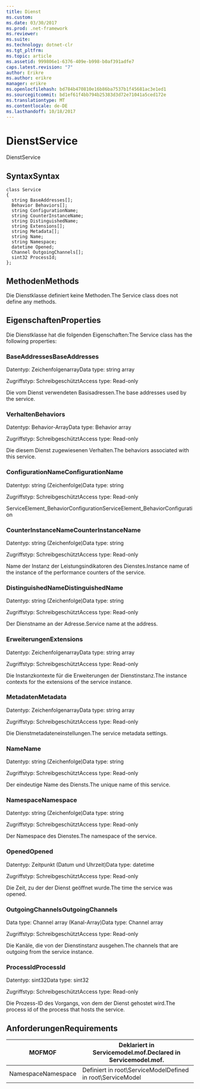 ```yaml
---
title: Dienst
ms.custom: 
ms.date: 03/30/2017
ms.prod: .net-framework
ms.reviewer: 
ms.suite: 
ms.technology: dotnet-clr
ms.tgt_pltfrm: 
ms.topic: article
ms.assetid: 999806e1-6376-409e-b998-b0af391adfe7
caps.latest.revision: "7"
author: Erikre
ms.author: erikre
manager: erikre
ms.openlocfilehash: bd784b470810e16b86ba7537b1f45681ac3e1ed1
ms.sourcegitcommit: bd1ef61f4bb794b25383d3d72e71041a5ced172e
ms.translationtype: MT
ms.contentlocale: de-DE
ms.lasthandoff: 10/18/2017
---
```

# <a name="service"></a><span data-ttu-id="9d67d-102">Dienst</span><span class="sxs-lookup"><span data-stu-id="9d67d-102">Service</span></span>
<span data-ttu-id="9d67d-103">Dienst</span><span class="sxs-lookup"><span data-stu-id="9d67d-103">Service</span></span>  
  
## <a name="syntax"></a><span data-ttu-id="9d67d-104">Syntax</span><span class="sxs-lookup"><span data-stu-id="9d67d-104">Syntax</span></span>  
  
```  
class Service  
{  
  string BaseAddresses[];  
  Behavior Behaviors[];  
  string ConfigurationName;  
  string CounterInstanceName;  
  string DistinguishedName;  
  string Extensions[];  
  string Metadata[];  
  string Name;  
  string Namespace;  
  datetime Opened;  
  Channel OutgoingChannels[];  
  sint32 ProcessId;  
};  
```  
  
## <a name="methods"></a><span data-ttu-id="9d67d-105">Methoden</span><span class="sxs-lookup"><span data-stu-id="9d67d-105">Methods</span></span>  
 <span data-ttu-id="9d67d-106">Die Dienstklasse definiert keine Methoden.</span><span class="sxs-lookup"><span data-stu-id="9d67d-106">The Service class does not define any methods.</span></span>  
  
## <a name="properties"></a><span data-ttu-id="9d67d-107">Eigenschaften</span><span class="sxs-lookup"><span data-stu-id="9d67d-107">Properties</span></span>  
 <span data-ttu-id="9d67d-108">Die Dienstklasse hat die folgenden Eigenschaften:</span><span class="sxs-lookup"><span data-stu-id="9d67d-108">The Service class has the following properties:</span></span>  
  
### <a name="baseaddresses"></a><span data-ttu-id="9d67d-109">BaseAddresses</span><span class="sxs-lookup"><span data-stu-id="9d67d-109">BaseAddresses</span></span>  
 <span data-ttu-id="9d67d-110">Datentyp: Zeichenfolgenarray</span><span class="sxs-lookup"><span data-stu-id="9d67d-110">Data type: string array</span></span>  
  
 <span data-ttu-id="9d67d-111">Zugriffstyp: Schreibgeschützt</span><span class="sxs-lookup"><span data-stu-id="9d67d-111">Access type: Read-only</span></span>  
  
 <span data-ttu-id="9d67d-112">Die vom Dienst verwendeten Basisadressen.</span><span class="sxs-lookup"><span data-stu-id="9d67d-112">The base addresses used by the service.</span></span>  
  
### <a name="behaviors"></a><span data-ttu-id="9d67d-113">Verhalten</span><span class="sxs-lookup"><span data-stu-id="9d67d-113">Behaviors</span></span>  
 <span data-ttu-id="9d67d-114">Datentyp: Behavior-Array</span><span class="sxs-lookup"><span data-stu-id="9d67d-114">Data type: Behavior array</span></span>  
  
 <span data-ttu-id="9d67d-115">Zugriffstyp: Schreibgeschützt</span><span class="sxs-lookup"><span data-stu-id="9d67d-115">Access type: Read-only</span></span>  
  
 <span data-ttu-id="9d67d-116">Die diesem Dienst zugewiesenen Verhalten.</span><span class="sxs-lookup"><span data-stu-id="9d67d-116">The behaviors associated with this service.</span></span>  
  
### <a name="configurationname"></a><span data-ttu-id="9d67d-117">ConfigurationName</span><span class="sxs-lookup"><span data-stu-id="9d67d-117">ConfigurationName</span></span>  
 <span data-ttu-id="9d67d-118">Datentyp: string (Zeichenfolge)</span><span class="sxs-lookup"><span data-stu-id="9d67d-118">Data type: string</span></span>  
  
 <span data-ttu-id="9d67d-119">Zugriffstyp: Schreibgeschützt</span><span class="sxs-lookup"><span data-stu-id="9d67d-119">Access type: Read-only</span></span>  
  
 <span data-ttu-id="9d67d-120">ServiceElement_BehaviorConfiguration</span><span class="sxs-lookup"><span data-stu-id="9d67d-120">ServiceElement_BehaviorConfiguration</span></span>  
  
### <a name="counterinstancename"></a><span data-ttu-id="9d67d-121">CounterInstanceName</span><span class="sxs-lookup"><span data-stu-id="9d67d-121">CounterInstanceName</span></span>  
 <span data-ttu-id="9d67d-122">Datentyp: string (Zeichenfolge)</span><span class="sxs-lookup"><span data-stu-id="9d67d-122">Data type: string</span></span>  
  
 <span data-ttu-id="9d67d-123">Zugriffstyp: Schreibgeschützt</span><span class="sxs-lookup"><span data-stu-id="9d67d-123">Access type: Read-only</span></span>  
  
 <span data-ttu-id="9d67d-124">Name der Instanz der Leistungsindikatoren des Dienstes.</span><span class="sxs-lookup"><span data-stu-id="9d67d-124">Instance name of the instance of the performance counters of the service.</span></span>  
  
### <a name="distinguishedname"></a><span data-ttu-id="9d67d-125">DistinguishedName</span><span class="sxs-lookup"><span data-stu-id="9d67d-125">DistinguishedName</span></span>  
 <span data-ttu-id="9d67d-126">Datentyp: string (Zeichenfolge)</span><span class="sxs-lookup"><span data-stu-id="9d67d-126">Data type: string</span></span>  
  
 <span data-ttu-id="9d67d-127">Zugriffstyp: Schreibgeschützt</span><span class="sxs-lookup"><span data-stu-id="9d67d-127">Access type: Read-only</span></span>  
  
 <span data-ttu-id="9d67d-128">Der Dienstname an der Adresse.</span><span class="sxs-lookup"><span data-stu-id="9d67d-128">Service name at the address.</span></span>  
  
### <a name="extensions"></a><span data-ttu-id="9d67d-129">Erweiterungen</span><span class="sxs-lookup"><span data-stu-id="9d67d-129">Extensions</span></span>  
 <span data-ttu-id="9d67d-130">Datentyp: Zeichenfolgenarray</span><span class="sxs-lookup"><span data-stu-id="9d67d-130">Data type: string array</span></span>  
  
 <span data-ttu-id="9d67d-131">Zugriffstyp: Schreibgeschützt</span><span class="sxs-lookup"><span data-stu-id="9d67d-131">Access type: Read-only</span></span>  
  
 <span data-ttu-id="9d67d-132">Die Instanzkontexte für die Erweiterungen der Dienstinstanz.</span><span class="sxs-lookup"><span data-stu-id="9d67d-132">The instance contexts for the extensions of the service instance.</span></span>  
  
### <a name="metadata"></a><span data-ttu-id="9d67d-133">Metadaten</span><span class="sxs-lookup"><span data-stu-id="9d67d-133">Metadata</span></span>  
 <span data-ttu-id="9d67d-134">Datentyp: Zeichenfolgenarray</span><span class="sxs-lookup"><span data-stu-id="9d67d-134">Data type: string array</span></span>  
  
 <span data-ttu-id="9d67d-135">Zugriffstyp: Schreibgeschützt</span><span class="sxs-lookup"><span data-stu-id="9d67d-135">Access type: Read-only</span></span>  
  
 <span data-ttu-id="9d67d-136">Die Dienstmetadateneinstellungen.</span><span class="sxs-lookup"><span data-stu-id="9d67d-136">The service metadata settings.</span></span>  
  
### <a name="name"></a><span data-ttu-id="9d67d-137">Name</span><span class="sxs-lookup"><span data-stu-id="9d67d-137">Name</span></span>  
 <span data-ttu-id="9d67d-138">Datentyp: string (Zeichenfolge)</span><span class="sxs-lookup"><span data-stu-id="9d67d-138">Data type: string</span></span>  
  
 <span data-ttu-id="9d67d-139">Zugriffstyp: Schreibgeschützt</span><span class="sxs-lookup"><span data-stu-id="9d67d-139">Access type: Read-only</span></span>  
  
 <span data-ttu-id="9d67d-140">Der eindeutige Name des Diensts.</span><span class="sxs-lookup"><span data-stu-id="9d67d-140">The unique name of this service.</span></span>  
  
### <a name="namespace"></a><span data-ttu-id="9d67d-141">Namespace</span><span class="sxs-lookup"><span data-stu-id="9d67d-141">Namespace</span></span>  
 <span data-ttu-id="9d67d-142">Datentyp: string (Zeichenfolge)</span><span class="sxs-lookup"><span data-stu-id="9d67d-142">Data type: string</span></span>  
  
 <span data-ttu-id="9d67d-143">Zugriffstyp: Schreibgeschützt</span><span class="sxs-lookup"><span data-stu-id="9d67d-143">Access type: Read-only</span></span>  
  
 <span data-ttu-id="9d67d-144">Der Namespace des Dienstes.</span><span class="sxs-lookup"><span data-stu-id="9d67d-144">The namespace of the service.</span></span>  
  
### <a name="opened"></a><span data-ttu-id="9d67d-145">Opened</span><span class="sxs-lookup"><span data-stu-id="9d67d-145">Opened</span></span>  
 <span data-ttu-id="9d67d-146">Datentyp: Zeitpunkt (Datum und Uhrzeit)</span><span class="sxs-lookup"><span data-stu-id="9d67d-146">Data type: datetime</span></span>  
  
 <span data-ttu-id="9d67d-147">Zugriffstyp: Schreibgeschützt</span><span class="sxs-lookup"><span data-stu-id="9d67d-147">Access type: Read-only</span></span>  
  
 <span data-ttu-id="9d67d-148">Die Zeit, zu der der Dienst geöffnet wurde.</span><span class="sxs-lookup"><span data-stu-id="9d67d-148">The time the service was opened.</span></span>  
  
### <a name="outgoingchannels"></a><span data-ttu-id="9d67d-149">OutgoingChannels</span><span class="sxs-lookup"><span data-stu-id="9d67d-149">OutgoingChannels</span></span>  
 <span data-ttu-id="9d67d-150">Data type: Channel array (Kanal-Array)</span><span class="sxs-lookup"><span data-stu-id="9d67d-150">Data type: Channel array</span></span>  
  
 <span data-ttu-id="9d67d-151">Zugriffstyp: Schreibgeschützt</span><span class="sxs-lookup"><span data-stu-id="9d67d-151">Access type: Read-only</span></span>  
  
 <span data-ttu-id="9d67d-152">Die Kanäle, die von der Dienstinstanz ausgehen.</span><span class="sxs-lookup"><span data-stu-id="9d67d-152">The channels that are outgoing from the service instance.</span></span>  
  
### <a name="processid"></a><span data-ttu-id="9d67d-153">ProcessId</span><span class="sxs-lookup"><span data-stu-id="9d67d-153">ProcessId</span></span>  
 <span data-ttu-id="9d67d-154">Datentyp: sint32</span><span class="sxs-lookup"><span data-stu-id="9d67d-154">Data type: sint32</span></span>  
  
 <span data-ttu-id="9d67d-155">Zugriffstyp: Schreibgeschützt</span><span class="sxs-lookup"><span data-stu-id="9d67d-155">Access type: Read-only</span></span>  
  
 <span data-ttu-id="9d67d-156">Die Prozess-ID des Vorgangs, von dem der Dienst gehostet wird.</span><span class="sxs-lookup"><span data-stu-id="9d67d-156">The process id of the process that hosts the service.</span></span>  
  
## <a name="requirements"></a><span data-ttu-id="9d67d-157">Anforderungen</span><span class="sxs-lookup"><span data-stu-id="9d67d-157">Requirements</span></span>  
  
|<span data-ttu-id="9d67d-158">MOF</span><span class="sxs-lookup"><span data-stu-id="9d67d-158">MOF</span></span>|<span data-ttu-id="9d67d-159">Deklariert in Servicemodel.mof.</span><span class="sxs-lookup"><span data-stu-id="9d67d-159">Declared in Servicemodel.mof.</span></span>|  
|---------|-----------------------------------|  
|<span data-ttu-id="9d67d-160">Namespace</span><span class="sxs-lookup"><span data-stu-id="9d67d-160">Namespace</span></span>|<span data-ttu-id="9d67d-161">Definiert in root\ServiceModel</span><span class="sxs-lookup"><span data-stu-id="9d67d-161">Defined in root\ServiceModel</span></span>|
